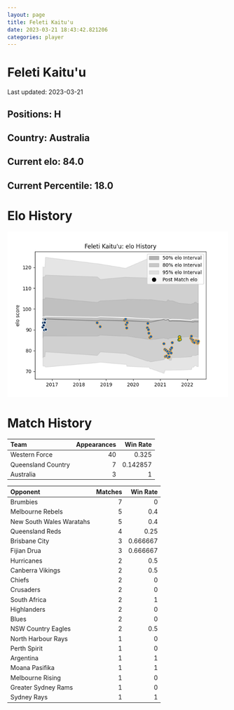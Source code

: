```yaml
---  
layout: page  
title: Feleti Kaitu'u  
date: 2023-03-21 18:43:42.821206  
categories: player  
---
```

# Feleti Kaitu'u


Last updated: 2023-03-21
## Positions: H

## Country: Australia

## Current elo: 84.0

## Current Percentile: 18.0

# Elo History


![elo history](history_FeletiKaitu'u.png)
# Match History


| Team               |   Appearances |   Win Rate |
|:-------------------|--------------:|-----------:|
| Western Force      |            40 |   0.325    |
| Queensland Country |             7 |   0.142857 |
| Australia          |             3 |   1        |

| Opponent                 |   Matches |   Win Rate |
|:-------------------------|----------:|-----------:|
| Brumbies                 |         7 |   0        |
| Melbourne Rebels         |         5 |   0.4      |
| New South Wales Waratahs |         5 |   0.4      |
| Queensland Reds          |         4 |   0.25     |
| Brisbane City            |         3 |   0.666667 |
| Fijian Drua              |         3 |   0.666667 |
| Hurricanes               |         2 |   0.5      |
| Canberra Vikings         |         2 |   0.5      |
| Chiefs                   |         2 |   0        |
| Crusaders                |         2 |   0        |
| South Africa             |         2 |   1        |
| Highlanders              |         2 |   0        |
| Blues                    |         2 |   0        |
| NSW Country Eagles       |         2 |   0.5      |
| North Harbour Rays       |         1 |   0        |
| Perth Spirit             |         1 |   0        |
| Argentina                |         1 |   1        |
| Moana Pasifika           |         1 |   1        |
| Melbourne Rising         |         1 |   0        |
| Greater Sydney Rams      |         1 |   0        |
| Sydney Rays              |         1 |   1        |